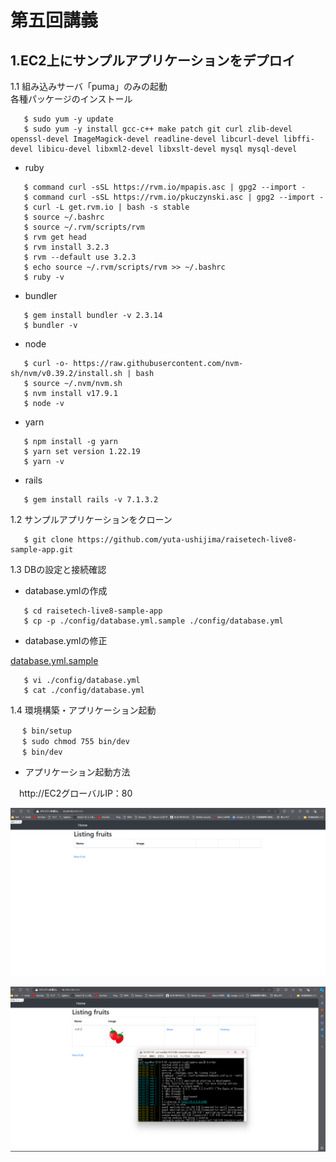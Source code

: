 # 第五回講義 
## 1.EC2上にサンプルアプリケーションをデプロイ  

1.1 組み込みサーバ「puma」のみの起動  
各種パッケージのインストール 
```bash:title 
   $ sudo yum -y update
   $ sudo yum -y install gcc-c++ make patch git curl zlib-devel openssl-devel ImageMagick-devel readline-devel libcurl-devel libffi-devel libicu-devel libxml2-devel libxslt-devel mysql mysql-devel
```  
- ruby  

```bash:title
   $ command curl -sSL https://rvm.io/mpapis.asc | gpg2 --import -
   $ command curl -sSL https://rvm.io/pkuczynski.asc | gpg2 --import -
   $ curl -L get.rvm.io | bash -s stable
   $ source ~/.bashrc
   $ source ~/.rvm/scripts/rvm
   $ rvm get head
   $ rvm install 3.2.3
   $ rvm --default use 3.2.3
   $ echo source ~/.rvm/scripts/rvm >> ~/.bashrc
   $ ruby -v
```
- bundler  

```bash:title
   $ gem install bundler -v 2.3.14
   $ bundler -v
```
- node  

```bash:title
   $ curl -o- https://raw.githubusercontent.com/nvm-sh/nvm/v0.39.2/install.sh | bash
   $ source ~/.nvm/nvm.sh
   $ nvm install v17.9.1
   $ node -v
```
- yarn  

```bash:title
   $ npm install -g yarn
   $ yarn set version 1.22.19
   $ yarn -v
```
- rails  

```bash:title
   $ gem install rails -v 7.1.3.2
```
1.2 サンプルアプリケーションをクローン  

```bash:title
   $ git clone https://github.com/yuta-ushijima/raisetech-live8-sample-app.git
```
1.3 DBの設定と接続確認  

- database.ymlの作成  

```bash:title
   $ cd raisetech-live8-sample-app
   $ cp -p ./config/database.yml.sample ./config/database.yml
```
- database.ymlの修正

[database.yml.sample](img5/step1/config/database.yml.sample)
```bash:title
   $ vi ./config/database.yml
   $ cat ./config/database.yml
```
1.4 環境構築・アプリケーション起動
```bash:title
 　$ bin/setup
 　$ sudo chmod 755 bin/dev
 　$ bin/dev
```
- アプリケーション起動方法

　http://EC2グローバルIP：80

![組み込みサーバー](img5/step1/kumikomikidou.png)

![組み込みサーバー2](img5/step1/kumikomiseikou.png)


